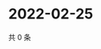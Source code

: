 # 2022-02-25

共 0 条

<!-- BEGIN WEIBO -->
<!-- 最后更新时间 Fri Feb 25 2022 12:01:12 GMT+0800 (China Standard Time) -->

<!-- END WEIBO -->
